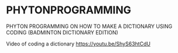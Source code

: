 # PHYTONPROGRAMMING
PHYTON PROGRAMMING ON HOW TO MAKE A DICTIONARY USING CODING
(BADMINTON DICTIONARY EDITION)

Video of coding a dictionary
https://youtu.be/ShyS63htCdU
